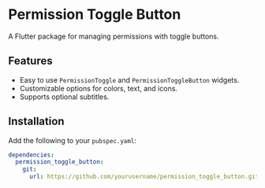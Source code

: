 # Permission Toggle Button

A Flutter package for managing permissions with toggle buttons.

## Features

- Easy to use `PermissionToggle` and `PermissionToggleButton` widgets.
- Customizable options for colors, text, and icons.
- Supports optional subtitles.

## Installation

Add the following to your `pubspec.yaml`:

```yaml
dependencies:
  permission_toggle_button:
    git:
      url: https://github.com/yourusername/permission_toggle_button.git
